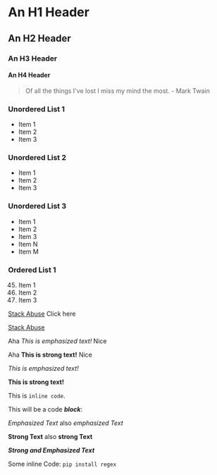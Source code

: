 # An H1 Header #
## An H2 Header
### An H3 Header
#### An H4 Header

> Of all the things I've lost
> I miss my mind the most. - Mark Twain

### Unordered List 1
- Item 1
- Item 2
- Item 3

### Unordered List 2
+ Item 1
+ Item 2
+ Item 3

### Unordered List 3
- Item 1
- Item 2
- Item 3
- Item N
- Item M

### Ordered List 1
45. Item 1
0. Item 2
910. Item 3


[Stack Abuse](http://stackabuse.com) Click here

[Stack Abuse](http://stackabuse.com)

Aha _This is emphasized text!_ Nice

Aha __This is strong text!__ Nice

*This is emphasized text!*

**This is strong text!**

This is `inline code`.

This will be a code ***block***:

_Emphasized Text_ also *emphasized Text*

__Strong Text__ also **strong Text**

***Strong and Emphasized Text***

Some inline Code: `pip install regex`
